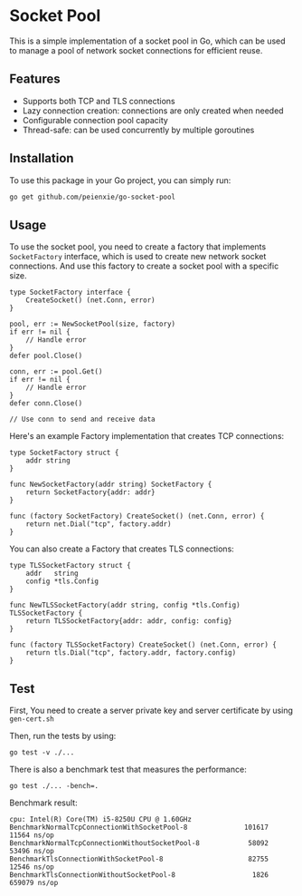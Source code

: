 # Socket Pool

This is a simple implementation of a socket pool in Go, which can be used to manage a pool of network socket connections for efficient reuse.

## Features

- Supports both TCP and TLS connections
- Lazy connection creation: connections are only created when needed
- Configurable connection pool capacity
- Thread-safe: can be used concurrently by multiple goroutines

## Installation

To use this package in your Go project, you can simply run:

```sh
go get github.com/peienxie/go-socket-pool
```

## Usage

To use the socket pool, you need to create a factory that implements `SocketFactory` interface, which is used to create new network socket connections.
And use this factory to create a socket pool with a specific size.

```
type SocketFactory interface {
    CreateSocket() (net.Conn, error)
}

pool, err := NewSocketPool(size, factory)
if err != nil {
    // Handle error
}
defer pool.Close()

conn, err := pool.Get()
if err != nil {
    // Handle error
}
defer conn.Close()

// Use conn to send and receive data
```

Here's an example Factory implementation that creates TCP connections:

```
type SocketFactory struct {
    addr string
}

func NewSocketFactory(addr string) SocketFactory {
    return SocketFactory{addr: addr}
}

func (factory SocketFactory) CreateSocket() (net.Conn, error) {
    return net.Dial("tcp", factory.addr)
}
```

You can also create a Factory that creates TLS connections:

```
type TLSSocketFactory struct {
    addr   string
    config *tls.Config
}

func NewTLSSocketFactory(addr string, config *tls.Config) TLSSocketFactory {
    return TLSSocketFactory{addr: addr, config: config}
}

func (factory TLSSocketFactory) CreateSocket() (net.Conn, error) {
    return tls.Dial("tcp", factory.addr, factory.config)
}
```

## Test

First, You need to create a server private key and server certificate by using `gen-cert.sh`

Then, run the tests by using:

```
go test -v ./...
```

There is also a benchmark test that measures the performance:

```
go test ./... -bench=.
```

Benchmark result:

```
cpu: Intel(R) Core(TM) i5-8250U CPU @ 1.60GHz
BenchmarkNormalTcpConnectionWithSocketPool-8              101617         11564 ns/op
BenchmarkNormalTcpConnectionWithoutSocketPool-8            58092         53496 ns/op
BenchmarkTlsConnectionWithSocketPool-8                     82755         12546 ns/op
BenchmarkTlsConnectionWithoutSocketPool-8                   1826        659079 ns/op
```
